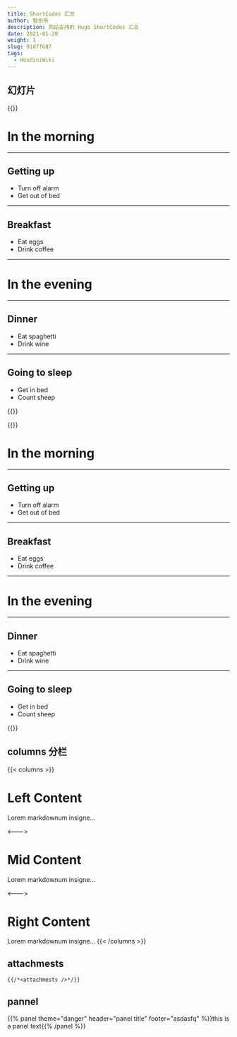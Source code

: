 ```yaml
---
title: ShortCodes 汇总
author: 智伤帝
description: 网站支持的 Hugo ShortCodes 汇总
date: 2021-01-20
weight: 1
slug: 91d7f687
tags: 
  - HoudiniWiki
---
```


## 幻灯片

{{<revealjs theme="moon" progress="true">}}

# In the morning

___


## Getting up

- Turn off alarm
- Get out of bed

___

## Breakfast

- Eat eggs
- Drink coffee

---

# In the evening

___

## Dinner

- Eat spaghetti
- Drink wine

___

## Going to sleep

- Get in bed
- Count sheep

{{</revealjs>}}


{{<revealjs theme="moon" progress="true">}}

# In the morning

___


## Getting up

- Turn off alarm
- Get out of bed

___

## Breakfast

- Eat eggs
- Drink coffee

---

# In the evening

___

## Dinner

- Eat spaghetti
- Drink wine

___

## Going to sleep

- Get in bed
- Count sheep

{{</revealjs>}}


## columns 分栏

{{< columns >}} <!-- begin columns block -->
# Left Content
Lorem markdownum insigne...

<---> <!-- magic separator, between columns -->

# Mid Content
Lorem markdownum insigne...

<---> <!-- magic separator, between columns -->

# Right Content
Lorem markdownum insigne...
{{< /columns >}}

## attachmests

```
{{/*<attachmests />*/}}
```



## pannel

{{% panel theme="danger" header="panel title" footer="asdasfq" %}}this is a panel text{{% /panel %}}

